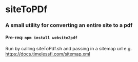 # siteToPDf

### A small utility for converting an entire site to a pdf

#### Pre-req: `npm install website2pdf`

Run by calling siteToPdf.sh and passing in a sitemap url e.g. https://docs.timelessfi.com/sitemap.xml
